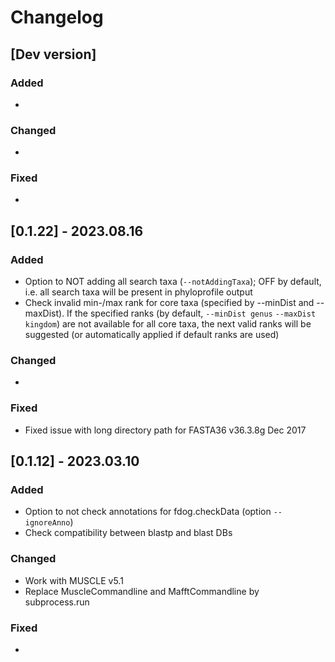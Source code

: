 # Changelog

## [Dev version]

### Added
-
### Changed
-
### Fixed
-

## [0.1.22] - 2023.08.16

### Added
- Option to NOT adding all search taxa (`--notAddingTaxa`); OFF by default,
i.e. all search taxa will be present in phyloprofile output
- Check invalid min-/max rank for core taxa (specified by --minDist and --maxDist).
If the specified ranks (by default, `--minDist genus` `--maxDist kingdom`) are not available
for all core taxa, the next valid ranks will be suggested (or automatically applied if default ranks are used)

### Changed
-
### Fixed
- Fixed issue with long directory path for FASTA36 v36.3.8g Dec 2017

## [0.1.12] - 2023.03.10

### Added
- Option to not check annotations for fdog.checkData (option `--ignoreAnno`)
- Check compatibility between blastp and blast DBs

### Changed
- Work with MUSCLE v5.1
- Replace MuscleCommandline and MafftCommandline by subprocess.run

### Fixed
-
